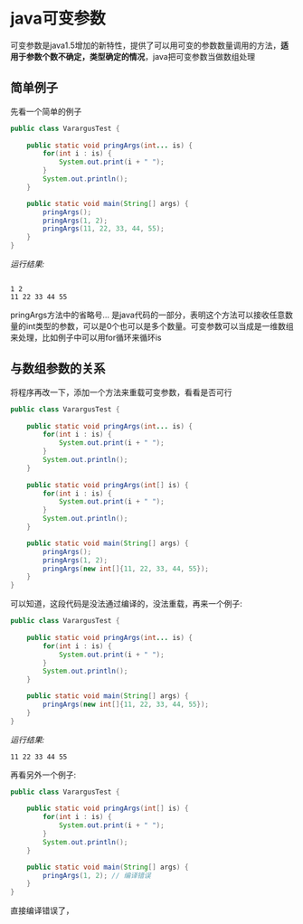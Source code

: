 # java可变参数
可变参数是java1.5增加的新特性，提供了可以用可变的参数数量调用的方法，**适用于参数个数不确定，类型确定的情况**，java把可变参数当做数组处理

## 简单例子
先看一个简单的例子
```java
public class VarargusTest {
	
	public static void pringArgs(int... is) {
		for(int i : is) {
			System.out.print(i + " ");
		}
		System.out.println();
	}

	public static void main(String[] args) {
		pringArgs();
		pringArgs(1, 2);
		pringArgs(11, 22, 33, 44, 55);
	}
}
```

*运行结果:*
```

1 2 
11 22 33 44 55
```

pringArgs方法中的省略号... 是java代码的一部分，表明这个方法可以接收任意数量的int类型的参数，可以是0个也可以是多个数量。可变参数可以当成是一维数组来处理，比如例子中可以用for循环来循环is

## 与数组参数的关系
将程序再改一下，添加一个方法来重载可变参数，看看是否可行
```java
public class VarargusTest {
	
	public static void pringArgs(int... is) {
		for(int i : is) {
			System.out.print(i + " ");
		}
		System.out.println();
	}
	
	public static void pringArgs(int[] is) {
		for(int i : is) {
			System.out.print(i + " ");
		}
		System.out.println();
	}

	public static void main(String[] args) {
		pringArgs();
		pringArgs(1, 2);
		pringArgs(new int[]{11, 22, 33, 44, 55});
	}
}
```
可以知道，这段代码是没法通过编译的，没法重载，再来一个例子:

```java
public class VarargusTest {
	
	public static void pringArgs(int... is) {
		for(int i : is) {
			System.out.print(i + " ");
		}
		System.out.println();
	}

	public static void main(String[] args) {
		pringArgs(new int[]{11, 22, 33, 44, 55});
	}
}
```
*运行结果:*
```
11 22 33 44 55 
```

再看另外一个例子:
```java
public class VarargusTest {
	
	public static void pringArgs(int[] is) {
		for(int i : is) {
			System.out.print(i + " ");
		}
		System.out.println();
	}

	public static void main(String[] args) {
		pringArgs(1, 2); // 编译错误
	}
}
```
直接编译错误了，
